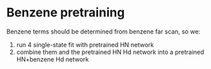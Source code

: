 # Benzene pretraining
Benzene terms should be determined from benzene far scan, so we:
1. run 4 single-state fit with pretrained HN network
2. combine them and the pretrained HN Hd network into a pretrained HN+benzene Hd network

